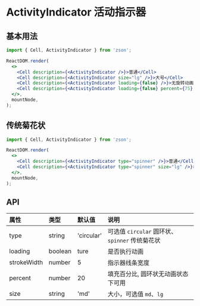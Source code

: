# ActivityIndicator 活动指示器

## 基本用法

```jsx
import { Cell, ActivityIndicator } from 'zson';

ReactDOM.render(
  <>
    <Cell description={<ActivityIndicator />}>普通</Cell>
    <Cell description={<ActivityIndicator size="lg" />}>大号</Cell>
    <Cell description={<ActivityIndicator loading={false} />}>无旋转动画</Cell>
    <Cell description={<ActivityIndicator loading={false} percent={75} />}>指定百分比</Cell>
  </>,
  mountNode,
);
```

## 传统菊花状

```jsx
import { Cell, ActivityIndicator } from 'zson';

ReactDOM.render(
  <>
    <Cell description={<ActivityIndicator type="spinner" />}>普通</Cell>
    <Cell description={<ActivityIndicator type="spinner" size="lg" />}>大号</Cell>
  </>,
  mountNode,
);
```

## API

| 属性        | 类型    | 默认值     | 说明                                           |
| :---------- | :------ | :--------- | :--------------------------------------------- |
| type        | string  | 'circular' | 可选值 `circular` 圆环状、`spinner` 传统菊花状 |
| loading     | boolean | ture       | 是否执行动画                                   |
| strokeWidth | number  | 5          | 指示器线条宽度                                 |
| percent     | number  | 20         | 填充百分比, 圆环状无动画状态下可用             |
| size        | string  | 'md'       | 大小，可选值 `md`、`lg`                        |
